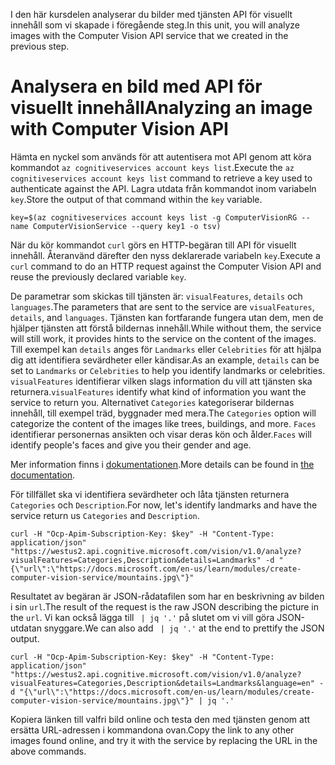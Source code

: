 <span data-ttu-id="558ea-101">I den här kursdelen analyserar du bilder med tjänsten API för visuellt innehåll som vi skapade i föregående steg.</span><span class="sxs-lookup"><span data-stu-id="558ea-101">In this unit, you will analyze images with the Computer Vision API service that we created in the previous step.</span></span>

# <a name="analyzing-an-image-with-computer-vision-api"></a><span data-ttu-id="558ea-102">Analysera en bild med API för visuellt innehåll</span><span class="sxs-lookup"><span data-stu-id="558ea-102">Analyzing an image with Computer Vision API</span></span>

<span data-ttu-id="558ea-103">Hämta en nyckel som används för att autentisera mot API genom att köra kommandot `az cognitiveservices account keys list`.</span><span class="sxs-lookup"><span data-stu-id="558ea-103">Execute the `az cognitiveservices account keys list` command to retrieve a key used to authenticate against the API.</span></span> <span data-ttu-id="558ea-104">Lagra utdata från kommandot inom variabeln `key`.</span><span class="sxs-lookup"><span data-stu-id="558ea-104">Store the output of that command within the `key` variable.</span></span>

```azurecli
key=$(az cognitiveservices account keys list -g ComputerVisionRG --name ComputerVisionService --query key1 -o tsv)
```

<span data-ttu-id="558ea-105">När du kör kommandot `curl` görs en HTTP-begäran till API för visuellt innehåll. Återanvänd därefter den nyss deklarerade variabeln `key`.</span><span class="sxs-lookup"><span data-stu-id="558ea-105">Execute a `curl` command to do an HTTP request against the Computer Vision API and reuse the previously declared variable `key`.</span></span>

<span data-ttu-id="558ea-106">De parametrar som skickas till tjänsten är: `visualFeatures`, `details` och `languages`.</span><span class="sxs-lookup"><span data-stu-id="558ea-106">The parameters that are sent to the service are `visualFeatures`, `details`, and `languages`.</span></span> <span data-ttu-id="558ea-107">Tjänsten kan fortfarande fungera utan dem, men de hjälper tjänsten att förstå bildernas innehåll.</span><span class="sxs-lookup"><span data-stu-id="558ea-107">While without them, the service will still work, it provides hints to the service on the content of the images.</span></span> <span data-ttu-id="558ea-108">Till exempel kan `details` anges för `Landmarks` eller `Celebrities` för att hjälpa dig att identifiera sevärdheter eller kändisar.</span><span class="sxs-lookup"><span data-stu-id="558ea-108">As an example, `details` can be set to `Landmarks` or `Celebrities` to help you identify landmarks or celebrities.</span></span> <span data-ttu-id="558ea-109">`visualFeatures` identifierar vilken slags information du vill att tjänsten ska returnera.</span><span class="sxs-lookup"><span data-stu-id="558ea-109">`visualFeatures` identify what kind of information you want the service to return you.</span></span> <span data-ttu-id="558ea-110">Alternativet `Categories` kategoriserar bildernas innehåll, till exempel träd, byggnader med mera.</span><span class="sxs-lookup"><span data-stu-id="558ea-110">The `Categories` option will categorize the content of the images like trees, buildings, and more.</span></span> <span data-ttu-id="558ea-111">`Faces` identifierar personernas ansikten och visar deras kön och ålder.</span><span class="sxs-lookup"><span data-stu-id="558ea-111">`Faces` will identify people's faces and give you their gender and age.</span></span>

<span data-ttu-id="558ea-112">Mer information finns i [dokumentationen](https://westus.dev.cognitive.microsoft.com/docs/services/56f91f2d778daf23d8ec6739/operations/56f91f2e778daf14a499e1fa).</span><span class="sxs-lookup"><span data-stu-id="558ea-112">More details can be found in [the documentation](https://westus.dev.cognitive.microsoft.com/docs/services/56f91f2d778daf23d8ec6739/operations/56f91f2e778daf14a499e1fa).</span></span>

<span data-ttu-id="558ea-113">För tillfället ska vi identifiera sevärdheter och låta tjänsten returnera `Categories` och `Description`.</span><span class="sxs-lookup"><span data-stu-id="558ea-113">For now, let's identify landmarks and have the service return us `Categories` and `Description`.</span></span>

```azurecli
curl -H "Ocp-Apim-Subscription-Key: $key" -H "Content-Type: application/json" "https://westus2.api.cognitive.microsoft.com/vision/v1.0/analyze?visualFeatures=Categories,Description&details=Landmarks" -d "{\"url\":\"https://docs.microsoft.com/en-us/learn/modules/create-computer-vision-service/mountains.jpg\"}"
```

<span data-ttu-id="558ea-114">Resultatet av begäran är JSON-rådatafilen som har en beskrivning av bilden i sin `url`.</span><span class="sxs-lookup"><span data-stu-id="558ea-114">The result of the request is the raw JSON describing the picture in the `url`.</span></span> <span data-ttu-id="558ea-115">Vi kan också lägga till ` | jq '.'` på slutet om vi vill göra JSON-utdatan snyggare.</span><span class="sxs-lookup"><span data-stu-id="558ea-115">We can also add ` | jq '.'` at the end to prettify the JSON output.</span></span>

```azurecli
curl -H "Ocp-Apim-Subscription-Key: $key" -H "Content-Type: application/json" "https://westus2.api.cognitive.microsoft.com/vision/v1.0/analyze?visualFeatures=Categories,Description&details=Landmarks&language=en" -d "{\"url\":\"https://docs.microsoft.com/en-us/learn/modules/create-computer-vision-service/mountains.jpg\"}" | jq '.'
```

<span data-ttu-id="558ea-116">Kopiera länken till valfri bild online och testa den med tjänsten genom att ersätta URL-adressen i kommandona ovan.</span><span class="sxs-lookup"><span data-stu-id="558ea-116">Copy the link to any other images found online, and try it with the service by replacing the URL in the above commands.</span></span>